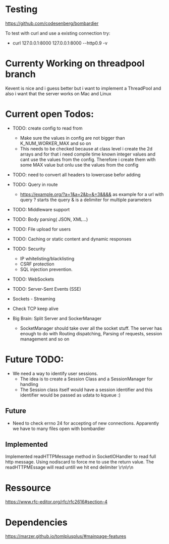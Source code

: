 # Testing

https://github.com/codesenberg/bombardier

To test with curl and use a existing connection try:

- curl 127.0.0.1:8000 127.0.0.1:8000 --http0.9 -v

# Currenty Working on threadpool branch
Kevent is nice and i guess better but i want to implement a ThreadPool and also i want that the server works on Mac and Linux

# Current open Todos:

- TODO: create config to read from
  - Make sure the values in config are not bigger than K_NUM_WORKER_MAX and so on
  - This needs to be checked because at class level i create the 2d arrays and for that i need compile time known integer values and cant use the values from the config. Therefore i create them with some MAX value but onlu use the values from the config
- TODO: need to convert all headers to lowercase befor adding
- TODO: Query in route
  - https://example.org/?a=1&a=2&b=&=3&&&& as example for a url with query ? starts the query & is a delimiter for multiple parameters
- TODO: Middleware support
- TODO: Body parsing( JSON, XML...)
- TODO: File upload for users
- TODO: Caching or static content and dynamic responses
- TODO: Security
  - IP whitelisting/blacklisting
  - CSRF protection
  - SQL injection prevention.
- TODO: WebSockets
- TODO: Server-Sent Events (SSE)

- Sockets - Streaming
- Check TCP keep alive
- Big Brain: Split Server and SockerManager
  - SocketManager should take over all the socket stuff. The server has enough to do with Routing dispatching, Parsing of requests, session management and so on

# Future TODO:

- We need a way to identify user sessions.
  - The idea is to create a Session Class and a SessionManager for handling
  - The Session class itself would have a session identifier and this identifier would be passed as udata to kqueue :)

## Future

- Need to check errno 24 for accepting of new connections. Apparently we have to many files open with bombardier

## Implemented

Implemented readHTTPMessage method in SocketIOHandler to read full http message.
Using nodiscard to force me to use the return value.
The readHTTPMEssage will read untill we hit end delimiter \r\n\r\n

# Ressource

https://www.rfc-editor.org/rfc/rfc2616#section-4

# Dependencies
https://marzer.github.io/tomlplusplus/#mainpage-features
